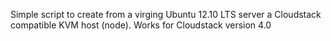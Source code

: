 Simple script to create from a virging Ubuntu 12.10 LTS server a Cloudstack compatible
KVM host (node).
Works for Cloudstack version 4.0


